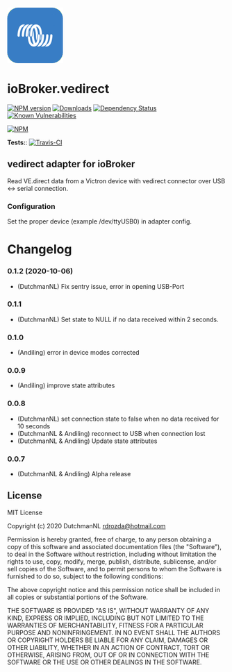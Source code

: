![Logo](admin/vedirect.png)
# ioBroker.vedirect

[![NPM version](http://img.shields.io/npm/v/iobroker.vedirect.svg)](https://www.npmjs.com/package/iobroker.vedirect)
[![Downloads](https://img.shields.io/npm/dm/iobroker.vedirect.svg)](https://www.npmjs.com/package/iobroker.vedirect)
[![Dependency Status](https://img.shields.io/david/iobroker-community-adapters/iobroker.vedirect.svg)](https://david-dm.org/iobroker-community-adapters/iobroker.vedirect)
[![Known Vulnerabilities](https://snyk.io/test/github/iobroker-community-adapters/ioBroker.vedirect/badge.svg)](https://snyk.io/test/github/iobroker-community-adapters/ioBroker.vedirect)

[![NPM](https://nodei.co/npm/iobroker.vedirect.png?downloads=true)](https://nodei.co/npm/iobroker.vedirect/)

**Tests:**: [![Travis-CI](http://img.shields.io/travis/iobroker-community-adapters/ioBroker.vedirect/master.svg)](https://travis-ci.org/iobroker-community-adapters/ioBroker.vedirect)

## vedirect adapter for ioBroker

Read VE.direct data from a Victron device with vedirect connector over USB <-> serial connection.

### Configuration

Set the proper device (example /dev/ttyUSB0) in adapter config.

# Changelog
<!--
    Placeholder for the next version (at the beginning of the line):
    ## __WORK IN PROGRESS__
-->

### 0.1.2 (2020-10-06)
* (DutchmanNL) Fix sentry issue, error in opening USB-Port

### 0.1.1
* (DutchmanNL) Set state to NULL if no data received within 2 seconds.

### 0.1.0
* (Andiling) error in device modes corrected

### 0.0.9
* (Andiling) improve state attributes

### 0.0.8
* (DutchmanNL) set connection state to false when no data received for 10 seconds
* (DutchmanNL & Andiling) reconnect to USB when connection lost
* (DutchmanNL & Andiling) Update state attributes

### 0.0.7
* (DutchmanNL & Andiling) Alpha release

## License
MIT License

Copyright (c) 2020 DutchmanNL <rdrozda@hotmail.com>

Permission is hereby granted, free of charge, to any person obtaining a copy
of this software and associated documentation files (the "Software"), to deal
in the Software without restriction, including without limitation the rights
to use, copy, modify, merge, publish, distribute, sublicense, and/or sell
copies of the Software, and to permit persons to whom the Software is
furnished to do so, subject to the following conditions:

The above copyright notice and this permission notice shall be included in all
copies or substantial portions of the Software.

THE SOFTWARE IS PROVIDED "AS IS", WITHOUT WARRANTY OF ANY KIND, EXPRESS OR
IMPLIED, INCLUDING BUT NOT LIMITED TO THE WARRANTIES OF MERCHANTABILITY,
FITNESS FOR A PARTICULAR PURPOSE AND NONINFRINGEMENT. IN NO EVENT SHALL THE
AUTHORS OR COPYRIGHT HOLDERS BE LIABLE FOR ANY CLAIM, DAMAGES OR OTHER
LIABILITY, WHETHER IN AN ACTION OF CONTRACT, TORT OR OTHERWISE, ARISING FROM,
OUT OF OR IN CONNECTION WITH THE SOFTWARE OR THE USE OR OTHER DEALINGS IN THE
SOFTWARE.